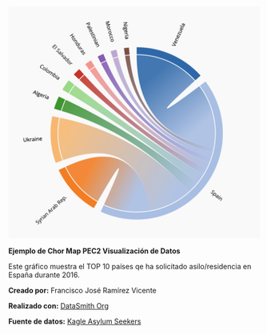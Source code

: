 ![alt text](https://github.com/fjramirezv/Chord_Map_Asylum_2016_to_Spain/blob/01b1f397025202de6d3973ef94c67455194d6212/Chord_Diagram_2016_Asylum_Spain.png?raw=true)

**Ejemplo de Chor Map PEC2 Visualización de Datos**

Este gráfico muestra el TOP 10 países qe ha solicitado asilo/residencia en España durante 2016.

**Creado por:**
Francisco José Ramírez Vicente

**Realizado con:**
[DataSmith Org](http://www.datasmith.org/2018/06/02/a-bold-chord-diagram-generator/)

**Fuente de datos:**
[Kagle Asylum Seekers](https://www.kaggle.com/datasets/unitednations/refugee-data?select=asylum_seekers.csv)
